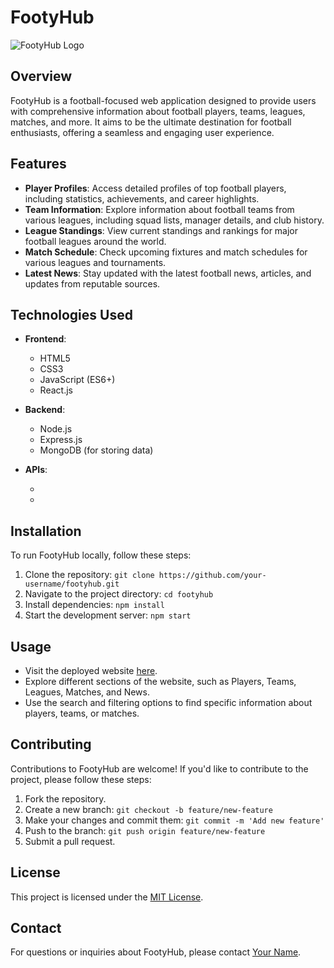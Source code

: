 # FootyHub

![FootyHub Logo](link_to_logo)

## Overview

FootyHub is a football-focused web application designed to provide users with comprehensive information about football players, teams, leagues, matches, and more. It aims to be the ultimate destination for football enthusiasts, offering a seamless and engaging user experience.

## Features

- **Player Profiles**: Access detailed profiles of top football players, including statistics, achievements, and career highlights.
- **Team Information**: Explore information about football teams from various leagues, including squad lists, manager details, and club history.
- **League Standings**: View current standings and rankings for major football leagues around the world.
- **Match Schedule**: Check upcoming fixtures and match schedules for various leagues and tournaments.
- **Latest News**: Stay updated with the latest football news, articles, and updates from reputable sources.

## Technologies Used

- **Frontend**:
  - HTML5
  - CSS3
  - JavaScript (ES6+)
  - React.js

- **Backend**:
  - Node.js
  - Express.js
  - MongoDB (for storing data)

- **APIs**:
  - [API Name]: Description
  - [API Name]: Description

## Installation

To run FootyHub locally, follow these steps:

1. Clone the repository: `git clone https://github.com/your-username/footyhub.git`
2. Navigate to the project directory: `cd footyhub`
3. Install dependencies: `npm install`
4. Start the development server: `npm start`

## Usage

- Visit the deployed website [here](link_to_deployed_website).
- Explore different sections of the website, such as Players, Teams, Leagues, Matches, and News.
- Use the search and filtering options to find specific information about players, teams, or matches.

## Contributing

Contributions to FootyHub are welcome! If you'd like to contribute to the project, please follow these steps:

1. Fork the repository.
2. Create a new branch: `git checkout -b feature/new-feature`
3. Make your changes and commit them: `git commit -m 'Add new feature'`
4. Push to the branch: `git push origin feature/new-feature`
5. Submit a pull request.

## License

This project is licensed under the [MIT License](link_to_license).

## Contact

For questions or inquiries about FootyHub, please contact [Your Name](mailto:your_email@example.com).

